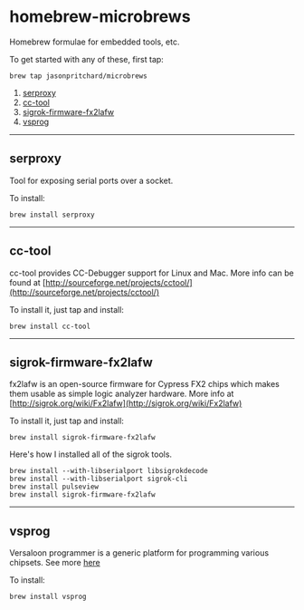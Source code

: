 homebrew-microbrews
===================

Homebrew formulae for embedded tools, etc.

To get started with any of these, first tap:

    brew tap jasonpritchard/microbrews

1. [serproxy](#serproxy)
2. [cc-tool](#cc-tool)
3. [sigrok-firmware-fx2lafw](#sigrok-firmware-fx2lafw)
4. [vsprog](#vsprog)

---

## serproxy

Tool for exposing serial ports over a socket.

To install:

    brew install serproxy

---

## cc-tool

cc-tool provides CC-Debugger support for Linux and Mac. More info can be found at [http://sourceforge.net/projects/cctool/](http://sourceforge.net/projects/cctool/)

To install it, just tap and install:

    brew install cc-tool

---

## sigrok-firmware-fx2lafw

fx2lafw is an open-source firmware for Cypress FX2 chips which makes them usable as simple logic analyzer hardware. More info at [http://sigrok.org/wiki/Fx2lafw](http://sigrok.org/wiki/Fx2lafw)

To install it, just tap and install:

    brew install sigrok-firmware-fx2lafw

Here's how I installed all of the sigrok tools.

    brew install --with-libserialport libsigrokdecode
    brew install --with-libserialport sigrok-cli
    brew install pulseview
    brew install sigrok-firmware-fx2lafw

---

## vsprog

Versaloon programmer is a generic platform for programming various chipsets. See more [here](http://www.versaloon.com)

To install:

    brew install vsprog

